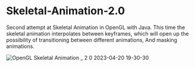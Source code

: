 # Skeletal-Animation-2.0
Second attempt at Skeletal Animation in OpenGL with Java. This time the skeletal animation interpolates between keyframes, which will open up the possibility of transitioning between different animations, And masking animations.

![OpenGL Skeletal Animation _ 2 0 2023-04-20 19-30-30](https://user-images.githubusercontent.com/52608991/233509356-9cb9ae0a-30f3-4fe2-961a-bbfa2c86a9f5.gif)

